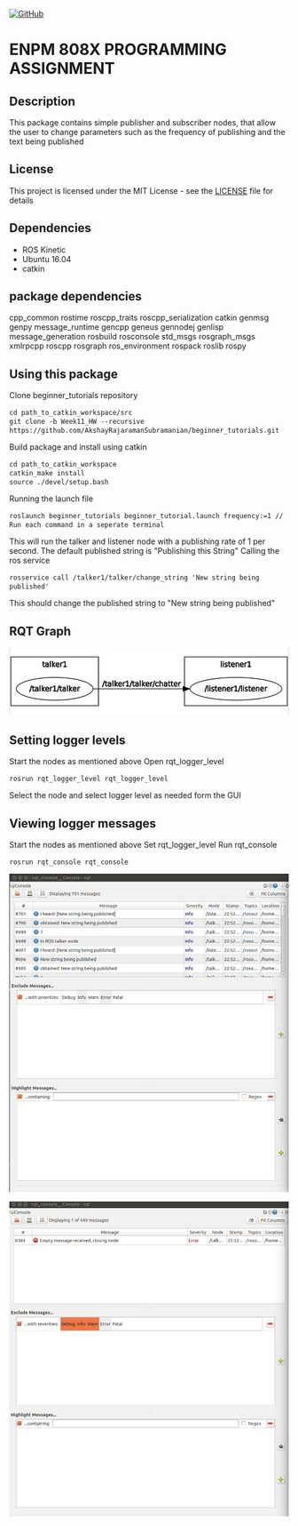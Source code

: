 [![GitHub](https://img.shields.io/github/license/mashape/apistatus.svg)](https://raw.githubusercontent.com/AkshayRajaramanSubramanian/beginner_tutorials/Week11_HW/LICENSE.md)
# ENPM 808X PROGRAMMING ASSIGNMENT
## Description

This package contains simple publisher and subscriber nodes, that allow the user to change parameters such as the frequency of publishing and the text being published

## License

This project is licensed under the MIT License - see the [LICENSE](https://raw.githubusercontent.com/AkshayRajaramanSubramanian/beginner_tutorials/Week11_HW/LICENSE.md) file for details

## Dependencies
* ROS Kinetic
* Ubuntu 16.04
* catkin

## package dependencies

cpp_common
rostime
roscpp_traits
roscpp_serialization
catkin
genmsg
genpy
message_runtime
gencpp
geneus
gennodej
genlisp
message_generation
rosbuild
rosconsole
std_msgs
rosgraph_msgs
xmlrpcpp
roscpp
rosgraph
ros_environment 
rospack 
roslib 
rospy 

## Using this package
Clone beginner_tutorials repository
```
cd path_to_catkin_workspace/src
git clone -b Week11_HW --recursive https://github.com/AkshayRajaramanSubramanian/beginner_tutorials.git 
```
Build package and install using catkin
```
cd path_to_catkin_workspace
catkin_make install
source ./devel/setup.bash
```

Running the launch file
```
roslaunch beginner_tutorials beginner_tutorial.launch frequency:=1 // Run each command in a seperate terminal
``` 
This will run the talker and listener node with a publishing rate of 1 per second.
The default published string is "Publishing this String"
Calling the ros service
```
rosservice call /talker1/talker/change_string 'New string being published'
```
This should change the published string to "New string being published"

## RQT Graph

<p align="center">
<img src="/images/rqt_graph.png">
</p>

## Setting logger levels

Start the nodes as mentioned above
Open rqt_logger_level
```
rosrun rqt_logger_level rqt_logger_level
```
Select the  node and select logger level as needed form the GUI

## Viewing logger messages

Start the nodes as mentioned above
Set rqt_logger_level
Run rqt_console
```
rosrun rqt_console rqt_console
```
<p align="center">
<img src="/images/rqt_console_info.png">
</p>
<p align="center">
<img src="/images/rqt_console_error.png">
</p>






